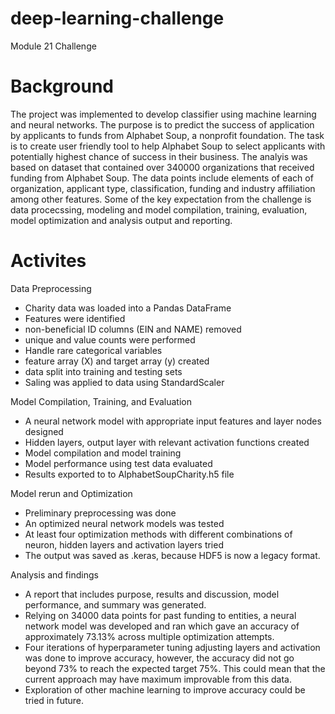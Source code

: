 # deep-learning-challenge
Module 21 Challenge

# Background
The project was implemented to develop classifier using machine learning and neural networks. The purpose is to predict the success  of application by applicants to funds from Alphabet Soup, a nonprofit foundation. The task is to create user friendly  tool to help Alphabet Soup to select applicants with potentially highest chance of success in their business. The analyis was based on dataset that contained over 340000 organizations that received funding from Alphabet Soup. The data points include elements of each of organization, applicant type, classification, funding and industry affiliation among other features. Some of the key expectation from the challenge is data procecssing, modeling and model compilation, training, evaluation, model optimization and analysis output and reporting. 

# Activites

Data Preprocessing

- Charity data was loaded into a Pandas DataFrame
- Features were identified
- non-beneficial ID columns (EIN and NAME) removed
- unique and value counts were performed
- Handle rare categorical variables
- feature array (X) and target array (y) created
- data split into training and testing sets
- Saling was applied to data using StandardScaler

Model Compilation, Training, and Evaluation
- A neural network model with appropriate input features and layer nodes designed
- Hidden layers, output layer with relevant activation functions created
- Model compilation and model training
- Model performance using test data evaluated
- Results exported to to AlphabetSoupCharity.h5 file

Model rerun and Optimization
- Preliminary preprocessing was done
- An optimized neural network models was tested
- At least four optimization methods with different combinations of neuron, hidden layers and activation layers tried
- The output was saved as .keras, because HDF5 is now a legacy format.

Analysis and findings
- A report that includes purpose, results and discussion, model performance, and summary was generated.
- Relying on 34000 data points for past funding to entities, a neural network model was developed and ran which gave an accuracy of approximately 73.13% across multiple optimization attempts.
- Four iterations of hyperparameter tuning adjusting layers and activation was done to improve accuracy, however, the accuracy did not go beyond 73% to reach the expected target 75%. This could mean that the current approach may have maximum improvable from this data.
- Exploration of other machine learning to improve accuracy could be tried in future. 



